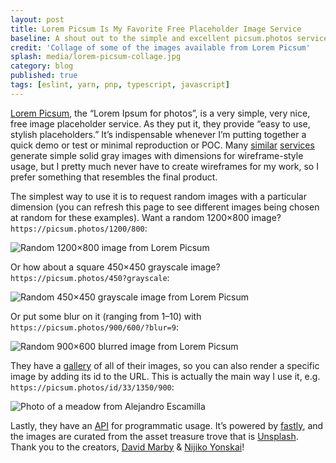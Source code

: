 ```yaml
---
layout: post
title: Lorem Picsum Is My Favorite Free Placeholder Image Service
baseline: A shout out to the simple and excellent picsum.photos service, plus now I won’t forget the URL
credit: 'Collage of some of the images available from Lorem Picsum'
splash: media/lorem-picsum-collage.jpg
category: blog
published: true
tags: [eslint, yarn, pnp, typescript, javascript]
---
```


[Lorem Picsum][], the “Lorem Ipsum for photos”, is a very simple, very nice, free image placeholder service. As they put it, they provide “easy to use, stylish placeholders.” It’s indispensable whenever I’m putting together a quick demo or test or minimal reproduction or POC. Many [similar][] [services][] generate simple solid gray images with dimensions for wireframe-style usage, but I pretty much never have to create wireframes for my work, so I prefer something that resembles the final product.

The simplest way to use it is to request random images with a particular dimension (you can refresh this page to see different images being chosen at random for these examples). Want a random 1200×800 image? `https://picsum.photos/1200/800`:

![Random 1200×800 image from Lorem Picsum](https://picsum.photos/1200/800)

Or how about a square 450×450 grayscale image? `https://picsum.photos/450?grayscale`:

![Random 450×450 grayscale image from Lorem Picsum](https://picsum.photos/450?grayscale)

Or put some blur on it (ranging from 1–10) with `https://picsum.photos/900/600/?blur=9`:

![Random 900×600 blurred image from Lorem Picsum](https://picsum.photos/900/600/?blur=9)

They have a [gallery][] of all of their images, so you can also render a specific image by adding its id to the URL. This is actually the main way I use it, e.g. `https://picsum.photos/id/33/1350/900`:

![Photo of a meadow from Alejandro Escamilla](https://picsum.photos/id/33/1350/900)

Lastly, they have an [API][] for programmatic usage. It’s powered by [fastly][], and the images are curated from the asset treasure trove that is [Unsplash][]. Thank you to the creators, [David Marby][] & [Nijiko Yonskai][]!

[Lorem Picsum]: https://picsum.photos/
[similar]: https://placeholder.pics/
[services]: https://placehold.co/
[gallery]: https://picsum.photos/images
[API]: https://picsum.photos/#list-images
[fastly]: https://fastly.com/
[Unsplash]: https://unsplash.com/
[David Marby]: https://dmarby.se/
[Nijiko Yonskai]: https://github.com/Nijikokun
